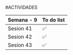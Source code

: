 #ACTIVIDADES

|    Semana - 9 |   To do list  |
| ------------- | ------------- |
|  Sesion 41    |      ✅       |
|  Sesion 42    |      ✅       |
|  Sesion 43    |      ✅       |